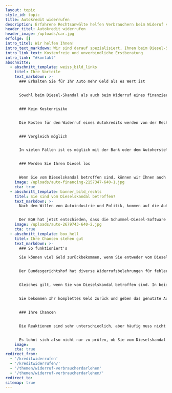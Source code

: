 ```yaml
---
layout: topic
style_id: topic
title: Autokredit widerrufen
description: Erfahrene Rechtsanwälte helfen Verbrauchern beim Wideruf von Autokrediten und Kfz Finanzierungen.
header_titel: Autokredit widerrufen
header_image: /uploads/car.jpg
erfolge: []
intro_titel: Wir helfen Ihnen!
intro_text_markdown: Wir sind darauf spezialisiert, Ihnen beim Diesel-Skandal und bei Widerruf Ihres Autokredites zu helfen!
intro_link_text: Kostenfreie und unverbindliche Erstberatung
intro_link: "#kontakt"
abschnitte:
  - abschnitt_template: weiss_bild_links
    titel: Ihre Vorteile
    text_markdown: >-
      ### Erhalten Sie für Ihr Auto mehr Geld als es Wert ist


      Sowohl beim Diesel-Skandal als auch beim Widerruf eines finanzierten Autokaufs bekommen Sie alle von Ihnen geleisteten Zahlungen zurück und müssen allenfalls einen geringen Ersatz für die Nutzung des Autos zahlen. Dieser ist jedoch viel niedriger als der tatsächliche Wertverlust.


      ### Kein Kostenrisiko


      Die Kosten für den Widerruf eines Autokredits werden von der Rechtsschutzversicherung gezahlt. In vielen Fällen kann sogar jetzt noch eine Rechtsschutzversicherung abgeschlossen werden. Das Vorgehen gegen die Bank, wenn Sie ein Autokredit widerrufen, kostet Sie also kein Geld.


      ### Vergleich möglich


      In vielen Fällen ist es möglich mit der Bank oder dem Autohersteller einen Vergleich zu schließen. So kann z.B. das Auto behalten werden und Sie erhalten einfach eine Art Entschädigung dafür, dass der Widerruf nicht weiterverfolgt wird.


      ### Werden Sie Ihren Diesel los


      Wenn Sie vom Dieselskandal betroffen sind, können wir Ihnen auch helfen. Egal ob Sie einen VW, Audi oder Mercedes fahren. Wir helfen Ihnen dabei, Ihr Geld zurück zu erhalten.
    image: /uploads/auto-financing-2157347-640-1.jpg
    cta: true
  - abschnitt_template: banner_bild_rechts
    titel: Sie sind vom Dieselskandal betroffen?
    text_markdown: >-
      Nach dem Willen von Autoindustrie und Politik, kommen auf die Autofahrer harte Zeiten zu. VW, BMW und Mercedes haben nicht nur den Dieselskandal verursacht, sondern auch geschafft, dass die Politik die Kosten auf die Autofahrer abwälzen will. Es drohen Dieselfahrverbote in Innenstädten. Dies könnte aber auch nur der erste Schritt zu generellen Fahrverboten sein.


      Der BGH hat jetzt entschieden, dass die Schummel-Diesel-Software von VW einen Sachmangel darstellt. Holen Sie sich jetzt Ihr Geld zurück.
    image: /uploads/auto-2679743-640-2.jpg
    cta: true
  - abschnitt_template: box_hell
    titel: Ihre Chancen stehen gut
    text_markdown: >-
      ### So funktioniert's

      Sie können viel Geld zurückbekommen, wenn Sie entweder vom Diesel-Skandal betroffen sind oder Ihr Auto auf Kredit gekauft haben.


      Der Bundesgerichtshof hat diverse Widerrufsbelehrungen für fehlerhaft erklärt. Die Folge ist, dass die Frist für den Widerruf Ihres Autokredits nicht aufhörte zu laufen und die Auto Kredite somit noch heute widerrufen werden können. Verbraucherschützer sprechen insoweit vom „ewigen Widerrufsrecht“. Haben Sie den Autokredit bei der Hausbank des Autoverkäufers finanziert, wird von einem „verbundenen Geschäft“ gesprochen. Dieses führt dazu, dass durch den Widerruf auch der Autokaufvertrag rückgängig gemacht wird.


      Gleiches gilt, wenn Sie vom Dieselskandal betroffen sind. In beiden Fällen gilt:


      Sie bekommen Ihr komplettes Geld zurück und geben das genutzte Auto zurück. In vielen Fällen müssen Sie nicht einmal Geld für die Nutzung des Autos zahlen. Dies ist jedoch eine Frage des Einzelfalles. Unsere Anwälte beraten Sie hierzu sehr gern.


      ### Ihre Chancen


      Die Reaktionen sind sehr unterschiedlich, aber häufig muss nicht einmal der Rechtsweg beschritten werden. Oft ist mit Banken oder Autoherstellern ein Vergleich auch ohne Gerichtsverfahren möglich. So können unsere Anwälte zum Beispiel für Sie erreichen, dass der Kaufpreis für das Auto nachträglich reduziert wird oder die Verträge komplett rückabgewickelt werden.


      Es lohnt sich also nicht nur zu prüfen, ob Sie vom Dieselskandal betroffen sind, sondern auch, ob Ihre Widerrufsbelehrung fehlerhaft ist und der Ausstieg aus dem Darlehensvertrag gelingt!
    image: 
    cta: true
redirect_from: 
  - '/kreditwiderrufen'
  - '/kreditwiderrufen/'
  - '/themen/widerruf-verbraucherdarlehen'
  - '/themen/widerruf-verbraucherdarlehen/'
redirect_to: 
sitemap: true
---
```

